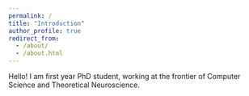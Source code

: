 ```yaml
---
permalink: /
title: "Introduction"
author_profile: true
redirect_from: 
  - /about/
  - /about.html
---
```


Hello! I am first year PhD student, working at the frontier of Computer Science and Theoretical Neuroscience.
